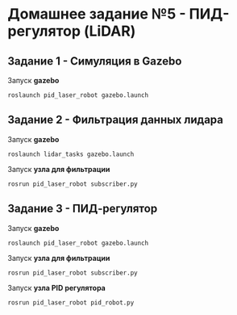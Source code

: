 # Домашнее задание №5 - ПИД-регулятор (LiDAR)

## Задание 1 - Симуляция в Gazebo

Запуск **gazebo** 

```
roslaunch pid_laser_robot gazebo.launch
```


## Задание 2 - Фильтрация данных лидара

Запуск **gazebo** 

```
roslaunch lidar_tasks gazebo.launch
```

Запуск **узла для фильтрации** 

```
rosrun pid_laser_robot subscriber.py
```


## Задание 3 - ПИД-регулятор

Запуск **gazebo** 

```
roslaunch pid_laser_robot gazebo.launch
```

Запуск **узла для фильтрации** 

```
rosrun pid_laser_robot subscriber.py
```

Запуск **узла PID регулятора** 

```
rosrun pid_laser_robot pid_robot.py
```

